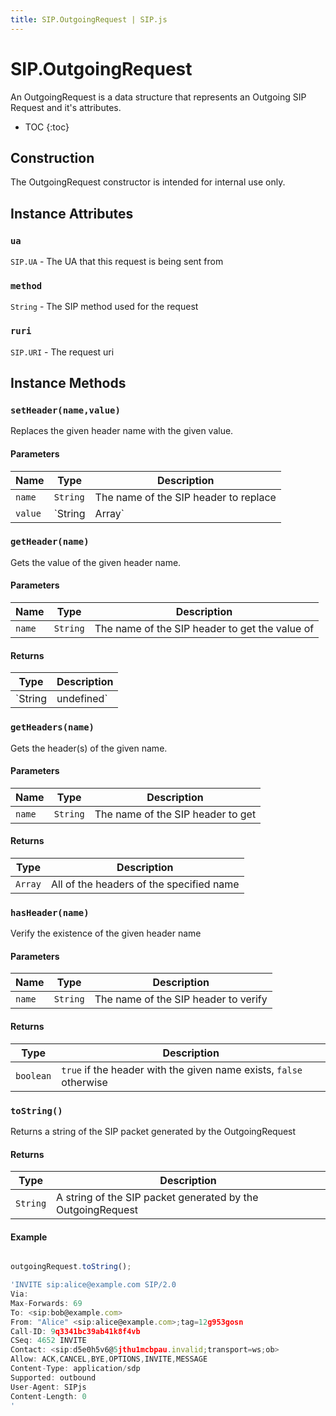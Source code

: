 ```yaml
---
title: SIP.OutgoingRequest | SIP.js
---
```


# SIP.OutgoingRequest

An OutgoingRequest is a data structure that represents an Outgoing SIP Request and it's attributes.

* TOC
{:toc}

## Construction

The OutgoingRequest constructor is intended for internal use only.

## Instance Attributes

### `ua`

`SIP.UA` - The UA that this request is being sent from

### `method`

`String` - The SIP method used for the request

### `ruri`

`SIP.URI` - The request uri

## Instance Methods

### `setHeader(name,value)`

Replaces the given header name with the given value.

#### Parameters

Name | Type | Description
-----|------|-------------
`name`|`String`|The name of the SIP header to replace
`value`|`String|Array`|The value of to place in the SIP header field

### `getHeader(name)`

Gets the value of the given header name.

#### Parameters

Name | Type | Description
-----|------|-------------
`name`|`String`|The name of the SIP header to get the value of

#### Returns

Type    | Description
--------|----------------
`String|undefined`| Returns the specified header, undefined if header doesn't exist 

### `getHeaders(name)`

Gets the header(s) of the given name.

#### Parameters

Name | Type | Description
-----|------|-------------
`name`|`String`|The name of the SIP header to get

#### Returns

Type    | Description
--------|----------------
`Array`| All of the headers of the specified name


### `hasHeader(name)`

Verify the existence of the given header name

#### Parameters

Name | Type | Description 
-----|------|-------------
`name`|`String`|The name of the SIP header to verify

#### Returns

Type | Description
-----|-------------
`boolean`| `true` if the header with the given name exists, `false` otherwise

### `toString()`

Returns a string of the SIP packet generated by the OutgoingRequest

#### Returns

Type     | Description
---------|-------------
`String`| A string of the SIP packet generated by the OutgoingRequest

#### Example

~~~ javascript

outgoingRequest.toString();

'INVITE sip:alice@example.com SIP/2.0
Via: 
Max-Forwards: 69
To: <sip:bob@example.com>
From: "Alice" <sip:alice@example.com>;tag=12g953gosn
Call-ID: 9q3341bc39ab41k8f4vb
CSeq: 4652 INVITE
Contact: <sip:d5e0h5v6@5jthu1mcbpau.invalid;transport=ws;ob>
Allow: ACK,CANCEL,BYE,OPTIONS,INVITE,MESSAGE
Content-Type: application/sdp
Supported: outbound
User-Agent: SIPjs
Content-Length: 0
'
~~~